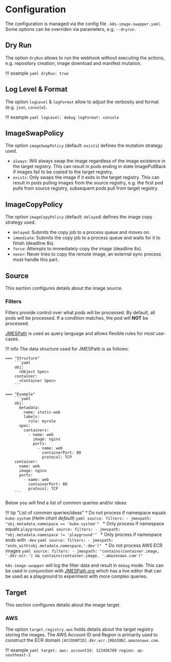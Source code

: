 # Configuration

The configuration is managed via the config file `.k8s-image-swapper.yaml`.
Some options can be overriden via parameters, e.g. `--dryrun`.

## Dry Run

The option `dryRun` allows to run the webhook without executing the actions, e.g. repository creation,
image download and manifest mutation.

!!! example
    ```yaml
    dryRun: true
    ```

## Log Level & Format

The option `logLevel` & `logFormat` allow to adjust the verbosity and format (e.g. `json`, `console`).

!!! example
    ```yaml
    logLevel: debug
    logFormat: console
    ```

## ImageSwapPolicy

The option `imageSwapPolicy` (default: `exists`) defines the mutation strategy used.

* `always`: Will always swap the image regardless of the image existence in the target registry. 
            This can result in pods ending in state ImagePullBack if images fail to be copied to the target registry.
* `exists`: Only swaps the image if it exits in the target registry.
            This can result in pods pulling images from the source registry, e.g. the first pod pulls
            from source registry, subsequent pods pull from target registry.

## ImageCopyPolicy

The option `imageCopyPolicy` (default: `delayed`) defines the image copy strategy used.

* `delayed`: Submits the copy job to a process queue and moves on.
* `immediate`: Submits the copy job to a process queue and waits for it to finish (deadline 8s).
* `force`: Attempts to immediately copy the image (deadline 8s).
* `never`: Never tries to copy the remote image, an external sync process must handle this part.



## Source

This section configures details about the image source.

### Filters

Filters provide control over what pods will be processed.
By default, all pods will be processed.
If a condition matches, the pod will **NOT** be processed.

[JMESPath](https://jmespath.org/) is used as query language and allows flexible rules for most use-cases.

!!! info
    The data structure used for JMESPath is as follows:

    === "Structure"
        ```yaml
        obj:
          <Object Spec>
        container:
          <Container Spec>
        ```

    === "Example"
        ```yaml
        obj:
          metadata:
            name: static-web
            labels:
              role: myrole
          spec:
            containers:
              - name: web
                image: nginx
                ports:
                  - name: web
                    containerPort: 80
                    protocol: TCP
        container:
          name: web
          image: nginx
          ports:
            - name: web
              containerPort: 80
              protocol: TCP
        ```

Below you will find a list of common queries and/or ideas:

!!! tip "List of common queries/ideas"
    * Do not process if namespace equals `kube-system` (_Helm chart default_)
      ```yaml
      source:
        filters:
          - jmespath: "obj.metadata.namespace == 'kube-system'"
      ```
    *  Only process if namespace equals `playground`
       ```yaml
       source:
         filters:
           - jmespath: "obj.metadata.namespace != 'playground'"
       ```
    * Only process if namespace ends with `-dev`
      ```yaml
      source:
        filters:
          - jmespath: "ends_with(obj.metadata.namespace,'-dev')"
      ```
    * Do not process AWS ECR images
      ```yaml
      source:
        filters:
          - jmespath: "contains(container.image, '.dkr.ecr.') && contains(container.image, '.amazonaws.com')"
      ```

`k8s-image-swapper` will log the filter data and result in `debug` mode.
This can be used in conjunction with [JMESPath.org](https://jmespath.org/) which
has a live editor that can be used as a playground to experiment with more complex queries.

## Target

This section configures details about the image target.

### AWS

The option `target.registry.aws` holds details about the target registry storing the images.
The AWS Account ID and Region is primarily used to construct the ECR domain `[ACCOUNTID].dkr.ecr.[REGION].amazonaws.com`.

!!! example
    ```yaml
    target:
      aws:
        accountId: 123456789
        region: ap-southeast-2
    ```
